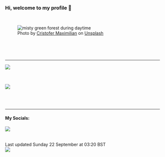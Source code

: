 <h3>Hi, welcome to my profile 👋</h3>

<br />
<figure>
  <img
    src="https://images.unsplash.com/photo-1550945233-716f16384ffd?crop=entropy&cs=tinysrgb&fit=max&fm=jpg&ixid=M3wyNzQ3MDB8MHwxfHJhbmRvbXx8fHx8fHx8fDE3MjY5Njc3OTJ8&ixlib=rb-4.0.3&q=80&w=1080&auto=format"
    alt="misty green forest during daytime" 
  />
  <figcaption>Photo by <a
    href="https://unsplash.com/@cristofer?utm_source=Profile%20readme&utm_medium=referral">Cristofer Maximilian</a> on <a
    href="https://unsplash.com/?utm_source=Profile%20readme&utm_medium=referral">Unsplash</a></figcaption>
</figure>




  <br /><br /><br />

<hr />
<img
  src="https://github-readme-stats.vercel.app/api?username=shanelucy&show_icons=true&theme=calm"
/>
<br /><br /><br />

<img 
  src="https://github-readme-stats.vercel.app/api/top-langs/?username=shanelucy&theme=calm"
/>
<br /><br /><br /><br />
<hr />
<h4>My Socials:</h4>
<a href="https://uk.linkedin.com/in/shane-lucy-4735b616a">
  <img
    src="https://img.shields.io/badge/linkedin%20-%230077B5.svg?&style=for-the-badge&logo=linkedin&logoColor=white"
  />
</a>
<br /><br /><br />
Last updated Sunday 22 September at 03:20 BST
<br />
<img
  src="https://github.com/ShaneLucy/ShaneLucy/workflows/README%20build/badge.svg"
/>
